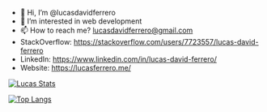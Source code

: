 - 👋 Hi, I’m @lucasdavidferrero
- 👀 I’m interested in web development
- 📫 How to reach me? lucasdavidferrero@gmail.com
- StackOverflow: https://stackoverflow.com/users/7723557/lucas-david-ferrero
- LinkedIn: https://www.linkedin.com/in/lucas-david-ferrero/
- Website: https://lucasferrero.me/

[![Lucas Stats](https://github-readme-stats.vercel.app/api?username=lucasdavidferrero&count_private=true&include_all_commits=true)](https://github.com/lucasdavidferrero/github-readme-stats)

[![Top Langs](https://github-readme-stats.vercel.app/api/top-langs/?username=lucasdavidferrero&langs_count=8)](https://github.com/lucasdavidferrero/github-readme-stats)
